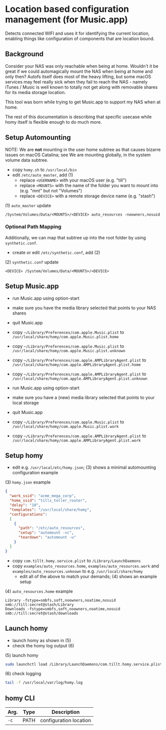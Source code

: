# Location based configuration management (for Music.app)

Detects connected WIFI and uses it for identifying the current location, enabling things like configuration of components that are location bound.


## Background

Consider your NAS was only reachable when being at home. Wouldn't it be great if we could automagically mount the NAS when being at home and only then?
Autofs itself does most of the heavy lifting, but some macOS services may feel really sick when they fail to reach the NAS - namely iTunes / Music is
well known to totally not get along with removable shares for its media storage location.

This tool was born while trying to get Music.app to support my NAS when at home.

The rest of this documentation is describing that specific usecase while homy itself is flexible enough to do much more.


## Setup Automounting

NOTE: We are **not** mounting in the user home subtree as that causes bizarre issues on macOS Catalina; see
We are mounting globally, in the system volume data subtree.

- copy `homy.sh` to `/usr/local/bin`
- edit `/etc/auto_master`, add (1)
    - replace `<USERNAME>` with your macOS user (e.g. "till")
    - replace `<MOUNTS>` with the name of the folder you want to mount into (e.g. "mnt" but not "Volumes")
    - replace `<DEVICE>` with a remote storage device name (e.g. "stash")

(1) `auto_master` update
```
/System/Volumes/Data/<MOUNTS>/<DEVICE> auto_resources -noowners,nosuid
```


### Optional Path Mapping

Additionally, we can map that subtree up into the root folder by using `synthetic.conf`.
- create or edit `/etc/synthetic.conf`, add (2)

(2) `synthetic.conf` update
```
<DEVICE> /System/Volumes/Data/<MOUNTS>/<DEVICE>
```


## Setup Music.app

- run Music.app using option-start
- make sure you have the media library selected that points to your NAS shares
- quit Music.app

- copy `~/Library/Preferences/com.apple.Music.plist` to `/usr/local/share/homy/com.apple.Music.plist.home`
- copy `~/Library/Preferences/com.apple.Music.plist` to `/usr/local/share/homy/com.apple.Music.plist.unknown`
- copy `~/Library/Preferences/com.apple.AMPLibraryAgent.plist` to `/usr/local/share/homy/com.apple.AMPLibraryAgent.plist.home`
- copy `~/Library/Preferences/com.apple.AMPLibraryAgent.plist` to `/usr/local/share/homy/com.apple.AMPLibraryAgent.plist.unknown`

- run Music.app using option-start
- make sure you have a (new) media library selected that points to your local storage
- quit Music.app

- copy `~/Library/Preferences/com.apple.Music.plist` to `/usr/local/share/homy/com.apple.Music.plist.work`
- copy `~/Library/Preferences/com.apple.AMPLibraryAgent.plist` to `/usr/local/share/homy/com.apple.AMPLibraryAgent.plist.work`

## Setup homy

- edit e.g. `/usr/local/etc/homy.json`; (3) shows a minimal automounting configuration example

(3) `homy.json` example
```json
{
  "work_ssid": "acme_mega_corp",
  "home_ssid": "tills_toller_router",
  "delay": "10",
  "templates": "/usr/local/share/homy",
  "configurations":
  [
    {
      "path": "/etc/auto_resources",
      "setup": "automount -vc",
      "teardown": "automount -u"
    }
  ]
}
```

- copy `com.tillt.homy.service.plist` to `/Library/LaunchDaemons`
- copy `examples/auto_resources.home`, `examples/auto_resources.work` and `examples/auto_resources.unknown` to e.g. `/usr/local/share/homy`
    - edit all of the above to match your demands; (4) shows an example setup

(4) `auto_resources.home` example
```
Library -fstype=smbfs,soft,noowners,noatime,nosuid smb://till:secret@stash/Library
Downloads -fstype=smbfs,soft,noowners,noatime,nosuid smb://till:secret@stash/downloads
```

## Launch homy

- launch homy as shown in (5)
- check the homy log output (6)

(5) launch homy
```bash
sudo launchctl load /Library/LaunchDaemons/com.tillt.homy.service.plist
```

(6) check logging
```bash
tail -f /usr/local/var/log/homy.log
```

## homy CLI

| Arg. | Type     | Description            |
| ---- | -------- | ---------------------- |
| `-c` | PATH     | configuration location |

